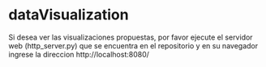 # dataVisualization

Si desea ver las visualizaciones propuestas, por favor ejecute el servidor web (http_server.py) que se encuentra en el repositorio y en su navegador ingrese la direccion http://localhost:8080/
